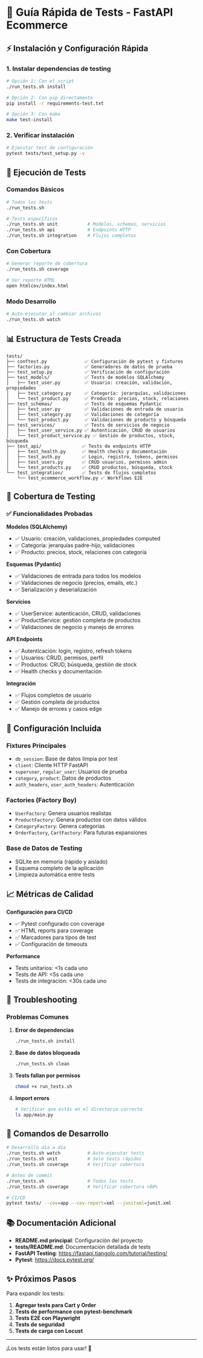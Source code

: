 # 🧪 Guía Rápida de Tests - FastAPI Ecommerce

## ⚡ Instalación y Configuración Rápida

### 1. Instalar dependencias de testing

```bash
# Opción 1: Con el script
./run_tests.sh install

# Opción 2: Con pip directamente  
pip install -r requirements-test.txt

# Opción 3: Con make
make test-install
```

### 2. Verificar instalación

```bash
# Ejecutar test de configuración
pytest tests/test_setup.py -v
```

## 🚀 Ejecución de Tests

### Comandos Básicos

```bash
# Todos los tests
./run_tests.sh

# Tests específicos
./run_tests.sh unit           # Modelos, schemas, servicios
./run_tests.sh api            # Endpoints HTTP
./run_tests.sh integration    # Flujos completos
```

### Con Cobertura

```bash
# Generar reporte de cobertura
./run_tests.sh coverage

# Ver reporte HTML
open htmlcov/index.html
```

### Modo Desarrollo

```bash
# Auto-ejecutar al cambiar archivos
./run_tests.sh watch
```

## 📊 Estructura de Tests Creada

```
tests/
├── conftest.py              ✅ Configuración de pytest y fixtures
├── factories.py             ✅ Generadores de datos de prueba
├── test_setup.py            ✅ Verificación de configuración
├── test_models/             ✅ Tests de modelos SQLAlchemy
│   ├── test_user.py         ✅ Usuario: creación, validación, propiedades
│   ├── test_category.py     ✅ Categoría: jerarquías, validaciones
│   └── test_product.py      ✅ Producto: precios, stock, relaciones
├── test_schemas/            ✅ Tests de esquemas Pydantic
│   ├── test_user.py         ✅ Validaciones de entrada de usuario
│   ├── test_category.py     ✅ Validaciones de categoría
│   └── test_product.py      ✅ Validaciones de producto y búsqueda
├── test_services/           ✅ Tests de servicios de negocio
│   ├── test_user_service.py ✅ Autenticación, CRUD de usuarios
│   └── test_product_service.py ✅ Gestión de productos, stock, búsqueda
├── test_api/               ✅ Tests de endpoints HTTP
│   ├── test_health.py      ✅ Health checks y documentación
│   ├── test_auth.py        ✅ Login, registro, tokens, permisos
│   ├── test_users.py       ✅ CRUD usuarios, permisos admin
│   └── test_products.py    ✅ CRUD productos, búsqueda, stock
└── test_integration/       ✅ Tests de flujos completos
    └── test_ecommerce_workflow.py ✅ Workflows E2E
```

## 🎯 Cobertura de Testing

### ✅ Funcionalidades Probadas

**Modelos (SQLAlchemy)**
- ✅ Usuario: creación, validaciones, propiedades computed
- ✅ Categoría: jerarquías padre-hijo, validaciones
- ✅ Producto: precios, stock, relaciones con categoría

**Esquemas (Pydantic)**  
- ✅ Validaciones de entrada para todos los modelos
- ✅ Validaciones de negocio (precios, emails, etc.)
- ✅ Serialización y deserialización

**Servicios**
- ✅ UserService: autenticación, CRUD, validaciones
- ✅ ProductService: gestión completa de productos
- ✅ Validaciones de negocio y manejo de errores

**API Endpoints**
- ✅ Autenticación: login, registro, refresh tokens
- ✅ Usuarios: CRUD, permisos, perfil
- ✅ Productos: CRUD, búsqueda, gestión de stock
- ✅ Health checks y documentación

**Integración**
- ✅ Flujos completos de usuario
- ✅ Gestión completa de productos
- ✅ Manejo de errores y casos edge

## 🔧 Configuración Incluida

### Fixtures Principales
- `db_session`: Base de datos limpia por test
- `client`: Cliente HTTP FastAPI
- `superuser`, `regular_user`: Usuarios de prueba
- `category`, `product`: Datos de productos
- `auth_headers`, `user_auth_headers`: Autenticación

### Factories (Factory Boy)
- `UserFactory`: Genera usuarios realistas
- `ProductFactory`: Genera productos con datos válidos
- `CategoryFactory`: Genera categorías
- `OrderFactory`, `CartFactory`: Para futuras expansiones

### Base de Datos de Testing
- SQLite en memoria (rápido y aislado)
- Esquema completo de la aplicación
- Limpieza automática entre tests

## 📈 Métricas de Calidad

**Configuración para CI/CD**
- ✅ Pytest configurado con coverage
- ✅ HTML reports para coverage
- ✅ Marcadores para tipos de test
- ✅ Configuración de timeouts

**Performance**
- Tests unitarios: <1s cada uno
- Tests de API: <5s cada uno  
- Tests de integración: <30s cada uno

## 🐛 Troubleshooting

### Problemas Comunes

1. **Error de dependencias**
   ```bash
   ./run_tests.sh install
   ```

2. **Base de datos bloqueada**
   ```bash
   ./run_tests.sh clean
   ```

3. **Tests fallan por permisos**
   ```bash
   chmod +x run_tests.sh
   ```

4. **Import errors**
   ```bash
   # Verificar que estás en el directorio correcto
   ls app/main.py
   ```

## 🚀 Comandos de Desarrollo

```bash
# Desarrollo día a día
./run_tests.sh watch          # Auto-ejecutar tests
./run_tests.sh unit           # Solo tests rápidos
./run_tests.sh coverage       # Verificar cobertura

# Antes de commit
./run_tests.sh                # Todos los tests
./run_tests.sh coverage       # Verificar cobertura >80%

# CI/CD
pytest tests/ --cov=app --cov-report=xml --junitxml=junit.xml
```

## 📚 Documentación Adicional

- **README.md principal**: Configuración del proyecto
- **tests/README.md**: Documentación detallada de tests
- **FastAPI Testing**: https://fastapi.tiangolo.com/tutorial/testing/
- **Pytest**: https://docs.pytest.org/

## ✨ Próximos Pasos

Para expandir los tests:

1. **Agregar tests para Cart y Order**
2. **Tests de performance con pytest-benchmark**
3. **Tests E2E con Playwright**
4. **Tests de seguridad**
5. **Tests de carga con Locust**

---

¡Los tests están listos para usar! 🎉
